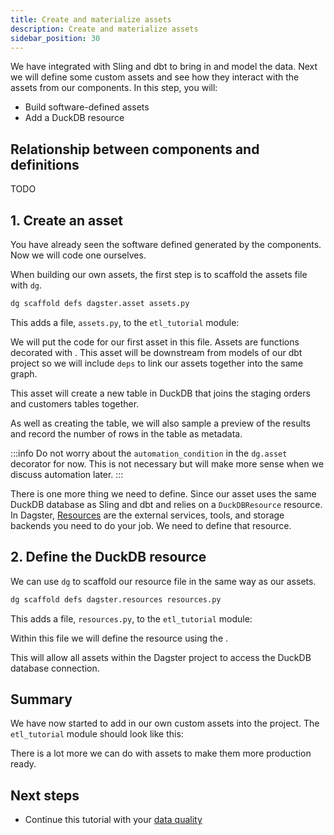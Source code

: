 ```yaml
---
title: Create and materialize assets
description: Create and materialize assets
sidebar_position: 30
---
```


We have integrated with Sling and dbt to bring in and model the data. Next we will define some custom assets and see how they interact with the assets from our components. In this step, you will:

- Build software-defined assets
- Add a DuckDB resource

## Relationship between components and definitions

TODO

## 1. Create an asset

You have already seen the software defined <PyObject section="assets" module="dagster" object="asset" pluralize /> generated by the components. Now we will code one ourselves.

When building our own assets, the first step is to scaffold the assets file with `dg`.

```bash
dg scaffold defs dagster.asset assets.py
```

This adds a file, `assets.py`, to the `etl_tutorial` module:

<CliInvocationExample path="docs_snippets/docs_snippets/guides/tutorials/etl_tutorial/tree/assets.txt" />

We will put the code for our first asset in this file. Assets are functions decorated with <PyObject section="assets" module="dagster" object="asset" decorator />. This asset will be downstream from models of our dbt project so we will include `deps` to link our assets together into the same graph.

This asset will create a new table in DuckDB that joins the staging orders and customers tables together.

<CodeExample
  path="docs_snippets/docs_snippets/guides/tutorials/etl_tutorial/src/etl_tutorial/defs/assets.py"
  language="python"
  startAfter="start_joined_data_asset"
  endBefore="end_joined_data_asset"
  title="src/etl_tutorial/defs/assets/py"
/>

As well as creating the table, we will also sample a preview of the results and record the number of rows in the table as metadata.

:::info
Do not worry about the `automation_condition` in the `dg.asset` decorator for now. This is not necessary but will make more sense when we discuss automation later.
:::

There is one more thing we need to define. Since our asset uses the same DuckDB database as Sling and dbt and relies on a `DuckDBResource` resource. In Dagster, [Resources](/api/dagster/resources) are the external services, tools, and storage backends you need to do your job. We need to define that resource.

## 2. Define the DuckDB resource

We can use `dg` to scaffold our resource file in the same way as our assets.

```bash
dg scaffold defs dagster.resources resources.py
```

This adds a file, `resources.py`, to the `etl_tutorial` module:

<CliInvocationExample path="docs_snippets/docs_snippets/guides/tutorials/etl_tutorial/tree/resources.txt" />

Within this file we will define the resource using the <PyObject section="resources" module="dagster" object="resource" decorator />.

<CodeExample
  path="docs_snippets/docs_snippets/guides/tutorials/etl_tutorial/src/etl_tutorial/defs/resources.py"
  language="python"
  title="src/etl_tutorial/defs/resources/py"
/>

This will allow all assets within the Dagster project to access the DuckDB database connection.

## Summary

We have now started to add in our own custom assets into the project. The `etl_tutorial` module should look like this:

<CliInvocationExample path="docs_snippets/docs_snippets/guides/tutorials/etl_tutorial/tree/step-2.txt" />

There is a lot more we can do with assets to make them more production ready.

## Next steps

- Continue this tutorial with your [data quality](/etl-pipeline-tutorial/data-quality)
